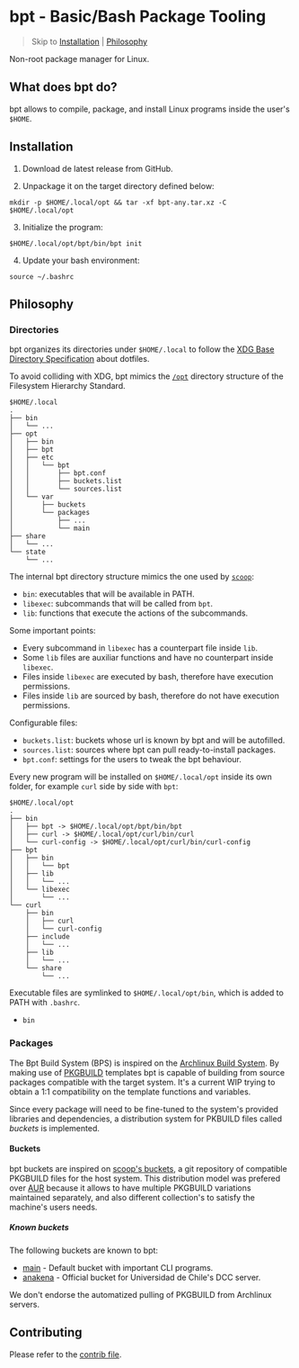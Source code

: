 # bpt - Basic/Bash Package Tooling

> Skip to [Installation](#installation) | [Philosophy](#philosophy)

Non-root package manager for Linux.

## What does bpt do?

bpt allows to compile, package, and install Linux programs inside the user's `$HOME`.

## Installation

1. Download de latest release from GitHub.

2. Unpackage it on the target directory defined below:
```
mkdir -p $HOME/.local/opt && tar -xf bpt-any.tar.xz -C $HOME/.local/opt
```

3. Initialize the program:
```
$HOME/.local/opt/bpt/bin/bpt init
```

4. Update your bash environment:
```
source ~/.bashrc
```

## Philosophy

### Directories

bpt organizes its directories under `$HOME/.local` to follow the [XDG Base Directory Specification](https://specifications.freedesktop.org/basedir-spec/basedir-spec-latest.html) about dotfiles.

To avoid colliding with XDG, bpt mimics the [`/opt`](https://refspecs.linuxfoundation.org/FHS_3.0/fhs/ch03s13.html) directory structure of the Filesystem Hierarchy Standard.

```
$HOME/.local
.
├── bin
│   └── ...
├── opt
│   ├── bin
│   ├── bpt
│   ├── etc
│   │   └── bpt
│   │       ├── bpt.conf
│   │       ├── buckets.list
│   │       └── sources.list
│   └── var
│       ├── buckets
│       └── packages
│           ├── ...
│           └── main
├── share
│   └── ...
└── state
    └── ...

```

The internal bpt directory structure mimics the one used by [`scoop`](https://github.com/ScoopInstaller/Scoop):

* `bin`: executables that will be available in PATH.
* `libexec`: subcommands that will be called from `bpt`.
* `lib`: functions that execute the actions of the subcommands.

Some important points:

* Every subcommand in `libexec` has a counterpart file inside `lib`.
* Some `lib` files are auxiliar functions and have no counterpart inside `libexec`.
* Files inside `libexec` are executed by bash, therefore have execution permissions.
* Files inside `lib` are sourced by bash, therefore do not have execution permissions.

Configurable files:

* `buckets.list`: buckets whose url is known by bpt and will be autofilled.
* `sources.list`: sources where bpt can pull ready-to-install packages.
* `bpt.conf`: settings for the users to tweak the bpt behaviour.


Every new program will be installed on `$HOME/.local/opt` inside its own folder, for example `curl` side by side with `bpt`:

```
$HOME/.local/opt
.
├── bin
│   ├── bpt -> $HOME/.local/opt/bpt/bin/bpt
│   ├── curl -> $HOME/.local/opt/curl/bin/curl
│   └── curl-config -> $HOME/.local/opt/curl/bin/curl-config
├── bpt
│   ├── bin
│   │   └── bpt
│   ├── lib
│   │   └── ...
│   └── libexec
│       └── ...
└── curl
    ├── bin
    │   ├── curl
    │   └── curl-config
    ├── include
    │   └── ...
    ├── lib
    │   └── ...
    └── share
        └── ...

```

Executable files are symlinked to `$HOME/.local/opt/bin`, which is added to PATH with `.bashrc`.


* `bin`

### Packages

The Bpt Build System (BPS) is inspired on the [Archlinux Build System](https://wiki.archlinux.org/title/Arch_build_system).
By making use of [PKGBUILD](https://wiki.archlinux.org/title/PKGBUILD) templates bpt is capable
of building from source packages compatible with the target system. It's a current WIP trying to obtain
a 1:1 compatibility on the template functions and variables.

Since every package will need to be fine-tuned to the system's provided libraries and dependencies,
a distribution system for PKBUILD files called *buckets* is implemented.

#### Buckets

bpt buckets are inspired on [scoop's buckets](https://github.com/ScoopInstaller/Scoop/wiki/Buckets), a git repository
of compatible PKGBUILD files for the host system. This distribution model was prefered over [AUR](https://wiki.archlinux.org/title/Arch_User_Repository)
because it allows to have multiple PKGBUILD variations maintained separately, and also different collection's to
satisfy the machine's users needs.

##### Known buckets

The following buckets are known to bpt:

* [main](https://github.com/bpt-org/main) - Default bucket with important CLI programs.
* [anakena](https://github.com/tvillega/dcc-tools/tree/bpt) - Official bucket for Universidad de Chile's DCC server.

We don't endorse the automatized pulling of PKGBUILD from Archlinux servers.

## Contributing

Please refer to the [contrib file](CONTRIBUTING.md).
